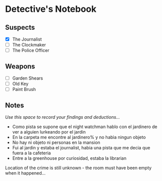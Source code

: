 # Detective's Notebook

## Suspects
- [x] The Journalist
- [ ] The Clockmaker
- [ ] The Police Officer

## Weapons
- [ ] Garden Shears
- [ ] Old Key
- [ ] Paint Brush

## Notes
*Use this space to record your findings and deductions...*

- Como pista se supone que el night watchman hablo con el jardinero de ver a alguien lurkeando por el jardin
- En la carpeta me encontre al jardinero% y no habìa ningun objeto
- No hay ni objeto ni personas en la mansion
- Fui al jardin y estaba el journalist, habia una pista que me decia que fuera a la cafeteria 
- Entre a la greenhouse por curiosidad, estaba la librarian




Location of the crime is still unknown - the room must have been empty when it happened...
